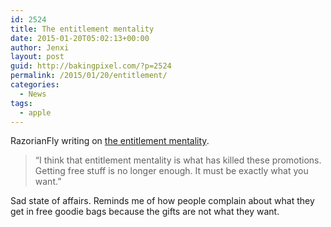 ```yaml
---
id: 2524
title: The entitlement mentality
date: 2015-01-20T05:02:13+00:00
author: Jenxi
layout: post
guid: http://bakingpixel.com/?p=2524
permalink: /2015/01/20/entitlement/
categories:
  - News
tags:
  - apple
---
```

RazorianFly writing on [the entitlement mentality](http://razorianfly.com/2015/01/14/the-entitlement-mentality/).

> &#8220;I think that entitlement mentality is what has killed these promotions. Getting free stuff is no longer enough. It must be exactly what you want.&#8221; 

Sad state of affairs. Reminds me of how people complain about what they get in free goodie bags because the gifts are not what they want.